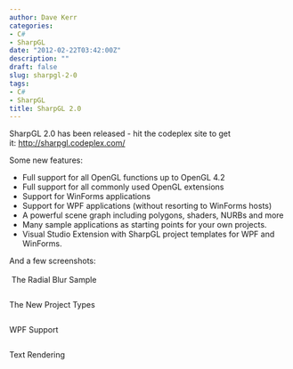 ```yaml
---
author: Dave Kerr
categories:
- C#
- SharpGL
date: "2012-02-22T03:42:00Z"
description: ""
draft: false
slug: sharpgl-2-0
tags:
- C#
- SharpGL
title: SharpGL 2.0
---
```



<p>SharpGL 2.0 has been released - hit the codeplex site to get it:&nbsp;<a href="http://sharpgl.codeplex.com/">http://sharpgl.codeplex.com/</a></p>
<p>Some new features:</p>
<ul>
<li>Full support for all OpenGL functions up to OpenGL 4.2</li>
<li>Full support for all commonly used OpenGL extensions</li>
<li>Support for WinForms applications</li>
<li>Support for WPF applications (without resorting to WinForms hosts)</li>
<li>A powerful scene graph including polygons, shaders, NURBs and more</li>
<li>Many sample applications as starting points for your own projects.</li>
<li>Visual Studio Extension with SharpGL project templates for WPF and WinForms.</li>
</ul>
<div>And a few screenshots:</div>
<div>&nbsp;</div>
<div>&nbsp;The Radial Blur Sample</div>
<p><img src="/wp-content/uploads/2012/imported/RadialBlurSample.png" alt="" /></p>
<p>The New Project Types</p>
<p><img src="/wp-content/uploads/2012/imported/NewWpfApplication.png" alt="" /></p>
<p>WPF Support</p>
<p><img src="/wp-content/uploads/2012/imported/TeapotSample.png" alt="" /></p>
<p>Text Rendering</p>
<p><img src="/wp-content/uploads/2012/imported/TextRenderingSample.png" alt="" /></p>


